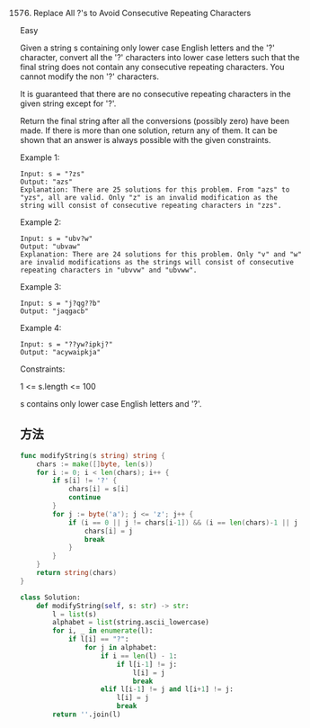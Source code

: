 1576. Replace All ?'s to Avoid Consecutive Repeating Characters


Easy


Given a string s containing only lower case English letters and the '?' character, convert all the '?' characters into lower case letters such that the final string does not contain any consecutive repeating characters. You cannot modify the non '?' characters.

It is guaranteed that there are no consecutive repeating characters in the given string except for '?'.

Return the final string after all the conversions (possibly zero) have been made. If there is more than one solution, return any of them. It can be shown that an answer is always possible with the given constraints.

 

Example 1:

```
Input: s = "?zs"
Output: "azs"
Explanation: There are 25 solutions for this problem. From "azs" to "yzs", all are valid. Only "z" is an invalid modification as the string will consist of consecutive repeating characters in "zzs".
```

Example 2:

```
Input: s = "ubv?w"
Output: "ubvaw"
Explanation: There are 24 solutions for this problem. Only "v" and "w" are invalid modifications as the strings will consist of consecutive repeating characters in "ubvvw" and "ubvww".
```

Example 3:

```
Input: s = "j?qg??b"
Output: "jaqgacb"
```

Example 4:

```
Input: s = "??yw?ipkj?"
Output: "acywaipkja"
```

Constraints:

1 <= s.length <= 100

s contains only lower case English letters and '?'.


## 方法



```go
func modifyString(s string) string {
    chars := make([]byte, len(s))
	for i := 0; i < len(chars); i++ {
		if s[i] != '?' {
			chars[i] = s[i]
			continue
		}
		for j := byte('a'); j <= 'z'; j++ {
			if (i == 0 || j != chars[i-1]) && (i == len(chars)-1 || j != s[i+1]) {
				chars[i] = j
				break
			}
		}
	}
	return string(chars)
}
```

```python
class Solution:
    def modifyString(self, s: str) -> str:
        l = list(s)
        alphabet = list(string.ascii_lowercase)
        for i, _ in enumerate(l):
            if l[i] == "?":
                for j in alphabet:
                    if i == len(l) - 1:
                        if l[i-1] != j:
                            l[i] = j
                            break
                    elif l[i-1] != j and l[i+1] != j:
                        l[i] = j
                        break
        return ''.join(l)
```